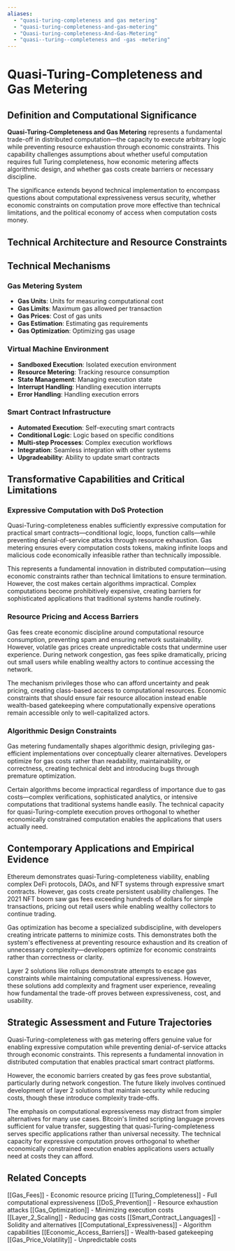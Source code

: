 ```yaml
---
aliases:
  - "quasi-turing-completeness and gas metering"
  - "quasi-turing-completeness-and-gas-metering"
  - "Quasi-turing-completeness-And-Gas-Metering"
  - "quasi--turing--completeness and -gas -metering"
---
```


# Quasi-Turing-Completeness and Gas Metering

## Definition and Computational Significance

**Quasi-Turing-Completeness and Gas Metering** represents a fundamental trade-off in distributed computation—the capacity to execute arbitrary logic while preventing resource exhaustion through economic constraints. This capability challenges assumptions about whether useful computation requires full Turing completeness, how economic metering affects algorithmic design, and whether gas costs create barriers or necessary discipline.

The significance extends beyond technical implementation to encompass questions about computational expressiveness versus security, whether economic constraints on computation prove more effective than technical limitations, and the political economy of access when computation costs money.

## Technical Architecture and Resource Constraints

## Technical Mechanisms

### Gas Metering System
- **Gas Units**: Units for measuring computational cost
- **Gas Limits**: Maximum gas allowed per transaction
- **Gas Prices**: Cost of gas units
- **Gas Estimation**: Estimating gas requirements
- **Gas Optimization**: Optimizing gas usage

### Virtual Machine Environment
- **Sandboxed Execution**: Isolated execution environment
- **Resource Metering**: Tracking resource consumption
- **State Management**: Managing execution state
- **Interrupt Handling**: Handling execution interrupts
- **Error Handling**: Handling execution errors

### Smart Contract Infrastructure
- **Automated Execution**: Self-executing smart contracts
- **Conditional Logic**: Logic based on specific conditions
- **Multi-step Processes**: Complex execution workflows
- **Integration**: Seamless integration with other systems
- **Upgradeability**: Ability to update smart contracts

## Transformative Capabilities and Critical Limitations

### Expressive Computation with DoS Protection

Quasi-Turing-completeness enables sufficiently expressive computation for practical smart contracts—conditional logic, loops, function calls—while preventing denial-of-service attacks through resource exhaustion. Gas metering ensures every computation costs tokens, making infinite loops and malicious code economically infeasible rather than technically impossible.

This represents a fundamental innovation in distributed computation—using economic constraints rather than technical limitations to ensure termination. However, the cost makes certain algorithms impractical. Complex computations become prohibitively expensive, creating barriers for sophisticated applications that traditional systems handle routinely.

### Resource Pricing and Access Barriers

Gas fees create economic discipline around computational resource consumption, preventing spam and ensuring network sustainability. However, volatile gas prices create unpredictable costs that undermine user experience. During network congestion, gas fees spike dramatically, pricing out small users while enabling wealthy actors to continue accessing the network.

The mechanism privileges those who can afford uncertainty and peak pricing, creating class-based access to computational resources. Economic constraints that should ensure fair resource allocation instead enable wealth-based gatekeeping where computationally expensive operations remain accessible only to well-capitalized actors.

### Algorithmic Design Constraints

Gas metering fundamentally shapes algorithmic design, privileging gas-efficient implementations over conceptually clearer alternatives. Developers optimize for gas costs rather than readability, maintainability, or correctness, creating technical debt and introducing bugs through premature optimization.

Certain algorithms become impractical regardless of importance due to gas costs—complex verifications, sophisticated analytics, or intensive computations that traditional systems handle easily. The technical capacity for quasi-Turing-complete execution proves orthogonal to whether economically constrained computation enables the applications that users actually need.

## Contemporary Applications and Empirical Evidence

Ethereum demonstrates quasi-Turing-completeness viability, enabling complex DeFi protocols, DAOs, and NFT systems through expressive smart contracts. However, gas costs create persistent usability challenges. The 2021 NFT boom saw gas fees exceeding hundreds of dollars for simple transactions, pricing out retail users while enabling wealthy collectors to continue trading.

Gas optimization has become a specialized subdiscipline, with developers creating intricate patterns to minimize costs. This demonstrates both the system's effectiveness at preventing resource exhaustion and its creation of unnecessary complexity—developers optimize for economic constraints rather than correctness or clarity.

Layer 2 solutions like rollups demonstrate attempts to escape gas constraints while maintaining computational expressiveness. However, these solutions add complexity and fragment user experience, revealing how fundamental the trade-off proves between expressiveness, cost, and usability.

## Strategic Assessment and Future Trajectories

Quasi-Turing-completeness with gas metering offers genuine value for enabling expressive computation while preventing denial-of-service attacks through economic constraints. This represents a fundamental innovation in distributed computation that enables practical smart contract platforms.

However, the economic barriers created by gas fees prove substantial, particularly during network congestion. The future likely involves continued development of layer 2 solutions that maintain security while reducing costs, though these introduce complexity trade-offs.

The emphasis on computational expressiveness may distract from simpler alternatives for many use cases. Bitcoin's limited scripting language proves sufficient for value transfer, suggesting that quasi-Turing-completeness serves specific applications rather than universal necessity. The technical capacity for expressive computation proves orthogonal to whether economically constrained execution enables applications users actually need at costs they can afford.

## Related Concepts

[[Gas_Fees]] - Economic resource pricing
[[Turing_Completeness]] - Full computational expressiveness
[[DoS_Prevention]] - Resource exhaustion attacks
[[Gas_Optimization]] - Minimizing execution costs
[[Layer_2_Scaling]] - Reducing gas costs
[[Smart_Contract_Languages]] - Solidity and alternatives
[[Computational_Expressiveness]] - Algorithm capabilities
[[Economic_Access_Barriers]] - Wealth-based gatekeeping
[[Gas_Price_Volatility]] - Unpredictable costs